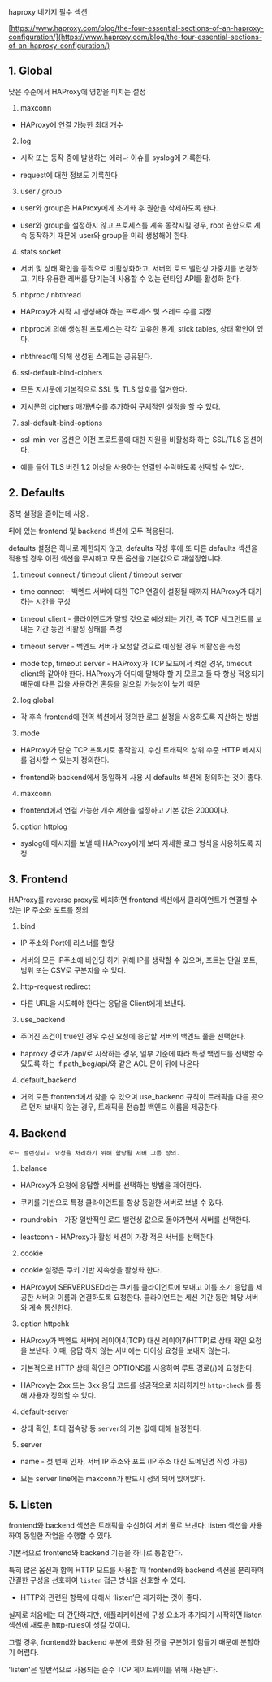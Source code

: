 
haproxy 네가지 필수 섹션

[https://www.haproxy.com/blog/the-four-essential-sections-of-an-haproxy-configuration/](https://www.haproxy.com/blog/the-four-essential-sections-of-an-haproxy-configuration/)

  

## 1.  Global
    

낮은 수준에서 HAProxy에 영향을 미치는 설정

  

1.  maxconn
    

-   HAProxy에 연결 가능한 최대 개수
    

2.  log
    

-   시작 또는 동작 중에 발생하는 에러나 이슈를 syslog에 기록한다.
    
-   request에 대한 정보도 기록한다
    

3.  user / group
    

-   user와 group은 HAProxy에게 초기화 후 권한을 삭제하도록 한다.
    
-   user와 group을 설정하지 않고 프로세스를 계속 동작시킬 경우, root 권한으로 계속 동작하기 때문에 user와 group을 미리 생성해야 한다.
    

4.  stats socket
    

-   서버 및 상태 확인을 동적으로 비활성화하고, 서버의 로드 밸런싱 가중치를 변경하고, 기타 유용한 레버를 당기는데 사용할 수 있는 런타임 API를 활성화 한다.
    

5.  nbproc / nbthread
    

-   HAProxy가 시작 시 생성해야 하는 프로세스 및 스레드 수를 지정
    
-   nbproc에 의해 생성된 프로세스는 각각 고유한 통계, stick tables, 상태 확인이 있다.
    
-   nbthread에 의해 생성된 스레드는 공유된다.
    

6.  ssl-default-bind-ciphers
    

-   모든 지시문에 기본적으로 SSL 및 TLS 암호를 열거한다.
    
-   지시문의 ciphers 매개변수를 추가하여 구체적인 설정을 할 수 있다.
    

7.  ssl-default-bind-options
    

-   ssl-min-ver 옵션은 이전 프로토콜에 대한 지원을 비활성화 하는 SSL/TLS 옵션이다.
    
-   예를 들어 TLS 버전 1.2 이상을 사용하는 연결만 수락하도록 선택할 수 있다.
    

  
  

## 2.  Defaults
    

중복 설정을 줄이는데 사용.

뒤에 있는 frontend 및 backend 섹션에 모두 적용된다.

defaults 설정은 하나로 제한되지 않고, defaults 작성 후에 또 다른 defaults 섹션을 적용할 경우 이전 섹션을 무시하고 모든 옵션을 기본값으로 재설정합니다.

  

1.  timeout connect / timeout client / timeout server
    

-   time connect - 백엔드 서버에 대한 TCP 연결이 설정될 때까지 HAProxy가 대기하는 시간을 구성
    
-   timeout client - 클라이언트가 말할 것으로 예상되는 기간, 즉 TCP 세그먼트를 보내는 기간 동안 비활성 상태를 측정
    
-   timeout server - 백엔드 서버가 요청할 것으로 예상될 경우 비활성을 측정
    
-   mode tcp, timeout server - HAProxy가 TCP 모드에서 켜질 경우, timeout client와 같아야 한다. HAProxy가 어디에 말해야 할 지 모르고 둘 다 항상 적용되기 때문에 다른 값을 사용하면 혼동을 일으킬 가능성이 높기 때문
    

2.  log global
    

-   각 후속 frontend에 전역 섹션에서 정의한 로그 설정을 사용하도록 지산하는 방법
    

3.  mode
    

-   HAProxy가 단순 TCP 프록시로 동작할지, 수신 트래픽의 상위 수준 HTTP 메시지를 검사할 수 있는지 정의한다.
    
-   frontend와 backend에서 동일하게 사용 시 defaults 섹션에 정의하는 것이 좋다.
    

4.  maxconn
    

-   frontend에서 연결 가능한 개수 제한을 설정하고 기본 값은 2000이다.
    

5.  option httplog
    

-   syslog에 메시지를 보낼 때 HAProxy에게 보다 자세한 로그 형식을 사용하도록 지정
    

  

## 3.  Frontend
    

HAProxy를 reverse proxy로 배치하면 frontend 섹션에서 클라이언트가 연결할 수 있는 IP 주소와 포트를 정의

1.  bind
    

-   IP 주소와 Port에 리스너를 할당
    
-   서버의 모든 IP주소에 바인딩 하기 위해 IP를 생략할 수 있으며, 포트는 단일 포트, 범위 또는 CSV로 구분지을 수 있다.
    

2.  http-request redirect
    

-   다른 URL을 시도해야 한다는 응답을 Client에게 보낸다.
    

3.  use_backend
    

-   주어진 조건이 true인 경우 수신 요청에 응답할 서버의 백엔드 풀을 선택한다.
    
-   haproxy 경로가 /api/로 시작하는 경우, 일부 기준에 따라 특정 백엔드를 선택할 수 있도록 하는 if path_beg/api/와 같은 ACL 문이 뒤에 나온다
    

4.  default_backend
    

-   거의 모든 frontend에서 찾을 수 있으며 use_backend 규칙이 트래픽을 다른 곳으로 먼저 보내지 않는 경우, 트래픽을 전송할 백엔드 이름을 제공한다.
    

  

## 4.  Backend  
    로드 밸런싱되고 요청을 처리하기 위해 할당될 서버 그룹 정의.
    

  

1.  balance
    

-   HAProxy가 요청에 응답할 서버를 선택하는 방법을 제어한다.
    
-   쿠키를 기반으로 특정 클라이언트를 항상 동일한 서버로 보낼 수 있다.
    
-   roundrobin - 가장 일반적인 로드 밸런싱 값으로 돌아가면서 서버를 선택한다.
    
-   leastconn - HAProxy가 활성 세션이 가장 적은 서버를 선택한다.
    

2.  cookie
    

-   cookie 설정은 쿠키 기반 지속성을 활성화 한다.
    
-   HAProxy에 SERVERUSED라는 쿠키를 클라이언트에 보내고 이를 초기 응답을 제공한 서버의 이름과 연결하도록 요청한다. 클라이언트는 세션 기간 동안 해당 서버와 계속 통신한다.
    

3.  option httpchk
    

-   HAProxy가 백엔드 서버에 레이어4(TCP) 대신 레이어7(HTTP)로 상태 확인 요청을 보낸다. 이때, 응답 하지 않는 서버에는 더이상 요청을 보내지 않는다.
    
-   기본적으로 HTTP 상태 확인은 OPTIONS를 사용하여 루트 경로(/)에 요청한다.
    
-   HAProxy는 2xx 또는 3xx 응답 코드를 성공적으로 처리하지만 `http-check` 를 통해 사용자 정의할 수 있다.
    

4.  default-server
    

-   상태 확인, 최대 접속량 등 `server`의 기본 값에 대해 설정한다.
    

5.  server
    

-   name - 첫 번째 인자, 서버 IP 주소와 포트 (IP 주소 대신 도메인명 작성 가능)
    
-   모든 server line에는 maxconn가 반드시 정의 되어 있어있다.
    

## 5.  Listen
    

frontend와 backend 섹션은 트래픽을 수신하여 서버 풀로 보낸다. listen 섹션을 사용하여 동일한 작업을 수행할 수 있다.

기본적으로 frontend와 backend 기능을 하나로 통합한다.

특히 많은 옵션과 함께 HTTP 모드를 사용할 때 frontend와 backend 섹션을 분리하며 간결한 구성을 선호하여 `listen` 접근 방식을 선호할 수 있다.

  

-   HTTP와 관련된 항목에 대해서 ‘listen’은 제거하는 것이 좋다.
    

실제로 처음에는 더 간단하지만, 애플리케이션에 구성 요소가 추가되기 시작하면 listen 섹션에 새로운 http-rules이 생길 것이다.

그럴 경우, frontend와 backend 부분에 특화 된 것을 구분하기 힘들기 때문에 분할하기 어렵다.

'listen'은 일반적으로 사용되는 순수 TCP 게이트웨이를 위해 사용된다.
